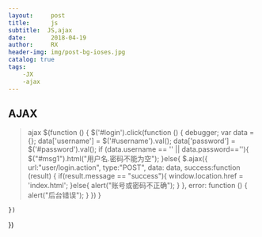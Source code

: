 ```yaml
---
layout:     post
title:      js
subtitle:  JS,ajax
date:       2018-04-19
author:     RX
header-img: img/post-bg-ioses.jpg
catalog: true
tags:
    -JX
    -ajax
---
```


## AJAX
> ajax
  $(function () {
    $('#login').click(function () {
        debugger;
        var data = {};
        data['username'] = $('#username').val();
        data['password'] = $('#password').val();
        if (data.username == '' || data.password==''){
            $("#msg1").html("用户名.密码不能为空");
        }else{
            $.ajax({
                url:"user/login.action",
                type:"POST",
                data: data,
                success:function (result) {
                    if(result.message == "success"){
                        window.location.href = 'index.html';
                    }else{
                        alert("账号或密码不正确");
                    }
                },
                error: function () {
                    alert("后台错误");
                }
            })
        }

    })
})
